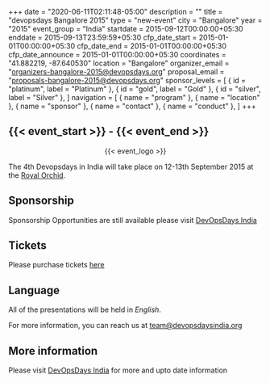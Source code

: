 +++
date = "2020-06-11T02:11:48-05:00"
description = ""
title = "devopsdays Bangalore 2015"
type = "new-event"
city = "Bangalore"
year = "2015"
event_group = "India"
startdate = 2015-09-12T00:00:00+05:30
enddate = 2015-09-13T23:59:59+05:30
cfp_date_start = 2015-01-01T00:00:00+05:30
cfp_date_end = 2015-01-01T00:00:00+05:30
cfp_date_announce = 2015-01-01T00:00:00+05:30
coordinates = "41.882219, -87.640530"
location = "Bangalore"
organizer_email = "organizers-bangalore-2015@devopsdays.org"
proposal_email = "proposals-bangalore-2015@devopsdays.org"
sponsor_levels = [
    { id = "platinum", label = "Platinum" },
    { id = "gold", label = "Gold" },
    { id = "silver", label = "Silver" },
]
navigation = [
    { name = "program" },
    { name = "location" },
    { name = "sponsor" },
    { name = "contact" },
    { name = "conduct" },
]
+++
<h2>{{< event_start >}} - {{< event_end >}}</h2>

<div style="text-align:center;">
  {{< event_logo >}}
</div>

The 4th Devopsdays in India will take place on 12-13th September 2015 at the [Royal Orchid](location).

## Sponsorship
Sponsorship Opportunities are still available please visit [DevOpsDays India](http://devopsdaysindia.org)

## Tickets

Please purchase tickets [here](https://www.townscript.com/devopsdays-2015)

## Language

All of the presentations will be held in *English*.

For more information, you can reach us at <a href='mailto:team@devopsdaysindia.org'>team@devopsdaysindia.org</a>

## More information

Please visit [DevOpsDays India](http://devopsdaysindia.org) for more and upto date information
